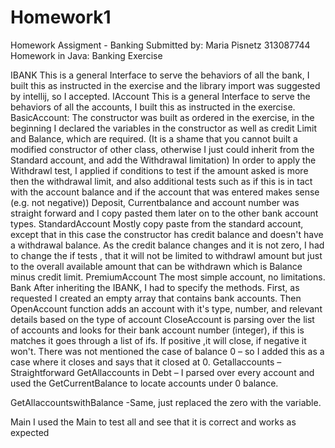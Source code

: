 # Homework1
Homework Assigment - Banking 
Submitted by: Maria Pisnetz 313087744
Homework in Java: Banking Exercise

IBANK
This is a general Interface to serve the behaviors of all the bank, I built this as instructed in the exercise and the library import was suggested by intellij, so I accepted. 
IAccount 
This is a general Interface to serve the behaviors of all the accounts, I built this as instructed in the exercise. 
BasicAccount: 
The constructor was built as ordered in the exercise, in the beginning I declared the variables in the constructor as well as credit Limit and Balance, which are required.  (It is a shame that you cannot built a modified constructor of other class, otherwise I just could inherit from the Standard account, and add the Withdrawal limitation) 
In order to apply the Withdrawl test, I applied if conditions to test if the amount asked is more then the withdrawal limit, and also additional tests such as if this is in tact with the account balance and if the account that was entered makes sense (e.g. not negative)) 
Deposit, Currentbalance and account number was straight forward and I copy pasted them later on to the other bank account types. 
StandardAccount
Mostly copy paste from the standard account, except that in this case the constructor has credit balance and doesn't have a withdrawal balance. As the credit balance changes and it is not zero, I had to change the if tests , that it will not be limited to withdrawl amount but just to the overall available amount that can be withdrawn which is Balance minus credit limit. 
PremiumAccount
The most simple account, no limitations.
Bank
After inheriting the IBANK, I had to specify the methods.  First, as requested I created an empty array that contains bank accounts. 
Then OpenAccount function adds an account with it's type, number, and relevant details based on the type of account
CloseAccount is parsing over the list of accounts and looks for their bank account number (integer), if this is matches it goes through a list of ifs. If positive ,it will close, if negative it won't. There was not mentioned the case of balance 0 – so I added this as a case where it closes and says that it closed at 0. 
Getallaccounts – Straightforward 
GetAllaccounts in Debt – I parsed over every account and used the GetCurrentBalance to locate accounts under 0 balance.  

GetAllaccountswithBalance -Same, just replaced the zero with the variable. 

Main
I used the Main to test all and see that it is correct and works as expected 


